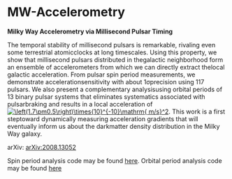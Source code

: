 # MW-Accelerometry
**Milky Way Accelerometry via Millisecond Pulsar Timing**

The temporal stability of millisecond pulsars is remarkable, rivaling even some terrestrial atomicclocks at long timescales. Using this property, we show that millisecond pulsars distributed in thegalactic neighborhood form an ensemble of accelerometers from which we can directly extract thelocal galactic acceleration.  From pulsar spin period measurements, we demonstrate accelerationsensitivity with about 1σprecision using 117 pulsars. We also present a complementary analysisusing orbital periods of 13 binary pulsar systems that eliminates systematics associated with pulsarbraking and results in a local acceleration of <a href="https://www.codecogs.com/eqnedit.php?latex=\left(1.7\pm0.5\right)\times{10}^{-10}\mathrm{&space;m/s}^2" target="_blank"><img src="https://latex.codecogs.com/gif.latex?\left(1.7\pm0.5\right)\times{10}^{-10}\mathrm{&space;m/s}^2" title="\left(1.7\pm0.5\right)\times{10}^{-10}\mathrm{ m/s}^2" /></a>. This work is a first steptoward dynamically measuring acceleration gradients that will eventually inform us about the darkmatter density distribution in the Milky Way galaxy.

arXiv: [arXiv:2008.13052](https://arxiv.org/abs/2008.13052)


Spin period analysis code may be found [here](spin_period.ipynb).
Orbital period analysis code may be found [here](orbital_period.ipynb)
